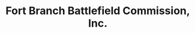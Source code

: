 ---
layout: repo
title: "Fort Branch Battlefield Commission, Inc."
id: 4901
permalink: repos/4901/
---